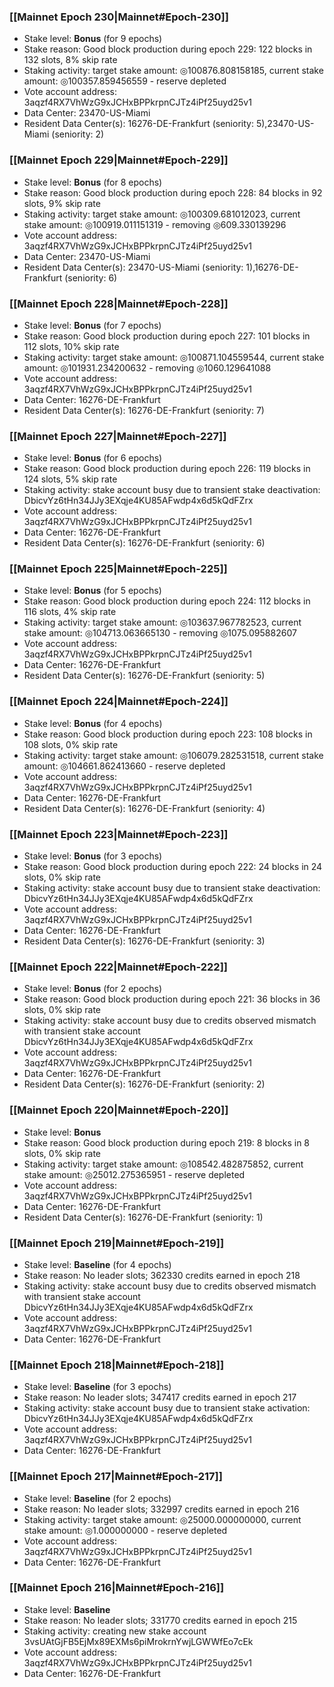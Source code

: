 ### [[Mainnet Epoch 230|Mainnet#Epoch-230]]
* Stake level: **Bonus** (for 9 epochs)
* Stake reason: Good block production during epoch 229: 122 blocks in 132 slots, 8% skip rate
* Staking activity: target stake amount: ◎100876.808158185, current stake amount: ◎100357.859456559 - reserve depleted
* Vote account address: 3aqzf4RX7VhWzG9xJCHxBPPkrpnCJTz4iPf25uyd25v1
* Data Center: 23470-US-Miami
* Resident Data Center(s): 16276-DE-Frankfurt (seniority: 5),23470-US-Miami (seniority: 2)
### [[Mainnet Epoch 229|Mainnet#Epoch-229]]
* Stake level: **Bonus** (for 8 epochs)
* Stake reason: Good block production during epoch 228: 84 blocks in 92 slots, 9% skip rate
* Staking activity: target stake amount: ◎100309.681012023, current stake amount: ◎100919.011151319 - removing ◎609.330139296
* Vote account address: 3aqzf4RX7VhWzG9xJCHxBPPkrpnCJTz4iPf25uyd25v1
* Data Center: 23470-US-Miami
* Resident Data Center(s): 23470-US-Miami (seniority: 1),16276-DE-Frankfurt (seniority: 6)
### [[Mainnet Epoch 228|Mainnet#Epoch-228]]
* Stake level: **Bonus** (for 7 epochs)
* Stake reason: Good block production during epoch 227: 101 blocks in 112 slots, 10% skip rate
* Staking activity: target stake amount: ◎100871.104559544, current stake amount: ◎101931.234200632 - removing ◎1060.129641088
* Vote account address: 3aqzf4RX7VhWzG9xJCHxBPPkrpnCJTz4iPf25uyd25v1
* Data Center: 16276-DE-Frankfurt
* Resident Data Center(s): 16276-DE-Frankfurt (seniority: 7)
### [[Mainnet Epoch 227|Mainnet#Epoch-227]]
* Stake level: **Bonus** (for 6 epochs)
* Stake reason: Good block production during epoch 226: 119 blocks in 124 slots, 5% skip rate
* Staking activity: stake account busy due to transient stake deactivation: DbicvYz6tHn34JJy3EXqje4KU85AFwdp4x6d5kQdFZrx
* Vote account address: 3aqzf4RX7VhWzG9xJCHxBPPkrpnCJTz4iPf25uyd25v1
* Data Center: 16276-DE-Frankfurt
* Resident Data Center(s): 16276-DE-Frankfurt (seniority: 6)
### [[Mainnet Epoch 225|Mainnet#Epoch-225]]
* Stake level: **Bonus** (for 5 epochs)
* Stake reason: Good block production during epoch 224: 112 blocks in 116 slots, 4% skip rate
* Staking activity: target stake amount: ◎103637.967782523, current stake amount: ◎104713.063665130 - removing ◎1075.095882607
* Vote account address: 3aqzf4RX7VhWzG9xJCHxBPPkrpnCJTz4iPf25uyd25v1
* Data Center: 16276-DE-Frankfurt
* Resident Data Center(s): 16276-DE-Frankfurt (seniority: 5)
### [[Mainnet Epoch 224|Mainnet#Epoch-224]]
* Stake level: **Bonus** (for 4 epochs)
* Stake reason: Good block production during epoch 223: 108 blocks in 108 slots, 0% skip rate
* Staking activity: target stake amount: ◎106079.282531518, current stake amount: ◎104661.862413660 - reserve depleted
* Vote account address: 3aqzf4RX7VhWzG9xJCHxBPPkrpnCJTz4iPf25uyd25v1
* Data Center: 16276-DE-Frankfurt
* Resident Data Center(s): 16276-DE-Frankfurt (seniority: 4)
### [[Mainnet Epoch 223|Mainnet#Epoch-223]]
* Stake level: **Bonus** (for 3 epochs)
* Stake reason: Good block production during epoch 222: 24 blocks in 24 slots, 0% skip rate
* Staking activity: stake account busy due to transient stake deactivation: DbicvYz6tHn34JJy3EXqje4KU85AFwdp4x6d5kQdFZrx
* Vote account address: 3aqzf4RX7VhWzG9xJCHxBPPkrpnCJTz4iPf25uyd25v1
* Data Center: 16276-DE-Frankfurt
* Resident Data Center(s): 16276-DE-Frankfurt (seniority: 3)
### [[Mainnet Epoch 222|Mainnet#Epoch-222]]
* Stake level: **Bonus** (for 2 epochs)
* Stake reason: Good block production during epoch 221: 36 blocks in 36 slots, 0% skip rate
* Staking activity: stake account busy due to credits observed mismatch with transient stake account DbicvYz6tHn34JJy3EXqje4KU85AFwdp4x6d5kQdFZrx
* Vote account address: 3aqzf4RX7VhWzG9xJCHxBPPkrpnCJTz4iPf25uyd25v1
* Data Center: 16276-DE-Frankfurt
* Resident Data Center(s): 16276-DE-Frankfurt (seniority: 2)
### [[Mainnet Epoch 220|Mainnet#Epoch-220]]
* Stake level: **Bonus**
* Stake reason: Good block production during epoch 219: 8 blocks in 8 slots, 0% skip rate
* Staking activity: target stake amount: ◎108542.482875852, current stake amount: ◎25012.275365951 - reserve depleted
* Vote account address: 3aqzf4RX7VhWzG9xJCHxBPPkrpnCJTz4iPf25uyd25v1
* Data Center: 16276-DE-Frankfurt
* Resident Data Center(s): 16276-DE-Frankfurt (seniority: 1)
### [[Mainnet Epoch 219|Mainnet#Epoch-219]]
* Stake level: **Baseline** (for 4 epochs)
* Stake reason: No leader slots; 362330 credits earned in epoch 218
* Staking activity: stake account busy due to credits observed mismatch with transient stake account DbicvYz6tHn34JJy3EXqje4KU85AFwdp4x6d5kQdFZrx
* Vote account address: 3aqzf4RX7VhWzG9xJCHxBPPkrpnCJTz4iPf25uyd25v1
* Data Center: 16276-DE-Frankfurt
### [[Mainnet Epoch 218|Mainnet#Epoch-218]]
* Stake level: **Baseline** (for 3 epochs)
* Stake reason: No leader slots; 347417 credits earned in epoch 217
* Staking activity: stake account busy due to transient stake activation: DbicvYz6tHn34JJy3EXqje4KU85AFwdp4x6d5kQdFZrx
* Vote account address: 3aqzf4RX7VhWzG9xJCHxBPPkrpnCJTz4iPf25uyd25v1
* Data Center: 16276-DE-Frankfurt
### [[Mainnet Epoch 217|Mainnet#Epoch-217]]
* Stake level: **Baseline** (for 2 epochs)
* Stake reason: No leader slots; 332997 credits earned in epoch 216
* Staking activity: target stake amount: ◎25000.000000000, current stake amount: ◎1.000000000 - reserve depleted
* Vote account address: 3aqzf4RX7VhWzG9xJCHxBPPkrpnCJTz4iPf25uyd25v1
* Data Center: 16276-DE-Frankfurt
### [[Mainnet Epoch 216|Mainnet#Epoch-216]]
* Stake level: **Baseline**
* Stake reason: No leader slots; 331770 credits earned in epoch 215
* Staking activity: creating new stake account 3vsUAtGjFB5EjMx89EXMs6piMrokrnYwjLGWWfEo7cEk
* Vote account address: 3aqzf4RX7VhWzG9xJCHxBPPkrpnCJTz4iPf25uyd25v1
* Data Center: 16276-DE-Frankfurt